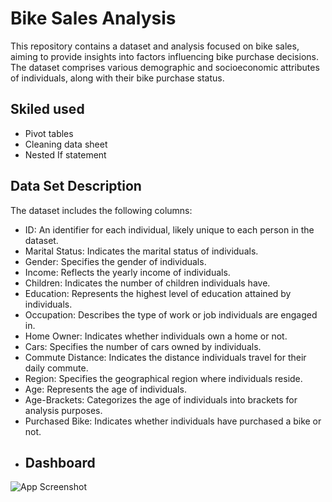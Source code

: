 # Bike Sales Analysis



This repository contains a dataset and analysis focused on bike sales, aiming to provide insights into factors influencing bike purchase decisions. The dataset comprises various demographic and socioeconomic attributes of individuals, along with their bike purchase status.
## Skiled used 

- Pivot tables 
- Cleaning data sheet
- Nested If statement

## Data Set Description
The dataset includes the following columns:
- ID: An identifier for each individual, likely unique to each person in the dataset.
- Marital Status: Indicates the marital status of individuals.
- Gender: Specifies the gender of individuals.
- Income: Reflects the yearly income of individuals.
- Children: Indicates the number of children individuals have.
- Education: Represents the highest level of education attained by individuals.
- Occupation: Describes the type of work or job individuals are engaged in.
- Home Owner: Indicates whether individuals own a home or not.
- Cars: Specifies the number of cars owned by individuals.
- Commute Distance: Indicates the distance individuals travel for their daily commute.
- Region: Specifies the geographical region where individuals reside.
- Age: Represents the age of individuals.
- Age-Brackets: Categorizes the age of individuals into brackets for analysis purposes.
- Purchased Bike: Indicates whether individuals have purchased a bike or not.
- ## Dashboard

![App Screenshot](https://github.com/igorStudia/Excel_Bike_Sale_Project/blob/main/bikeSALES.png)
